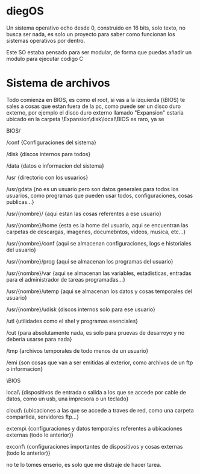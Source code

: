 # diegOS

Un sistema operativo echo desde 0, construido en 16 bits, solo texto, no busca ser nada, es solo un proyecto para saber como funcionan los sistemas operativos por dentro.

Este SO estaba pensado para ser modular, de forma que puedas añadir un modulo para ejecutar codigo C

# Sistema de archivos

Todo comienza en BIOS, es como el root, si vas a la izquierda (\BIOS) te sales a cosas que estan fuera de la pc, como puede ser un disco duro externo, por ejemplo el disco duro externo llamado "Expansion" estaria ubicado en la carpeta \Expansion\disk\local\BIOS es raro, ya se


BIOS/

/conf {Configuraciones del sistema}

/disk {discos internos para todos}

/data {datos e informacion del sistema}

/usr {directorio con los usuarios}

/usr/gdata {no es un usuario pero son datos generales para todos los usuarios, como programas que pueden usar todos, configuraciones, cosas publicas...}

/usr/{nombre}/ {aqui estan las cosas referentes a ese usuario}

/usr/{nombre}/home {esta es la home del usuario, aqui se encuentran las carpetas de descargas, imagenes, documebntos, videos, musica, etc...}

/usr/{nombre}/conf {aqui se almacenan configuraciones, logs e historiales del usuario}

/usr/{nombre}/prog {aqui se almacenan los programas del usuario}

/usr/{nombre}/var {aqui se almacenan las variables, estadisticas, entradas para el administrador de tareas programadas...}

/usr/{nombre}/utemp {aqui se almacenan los datos y cosas temporales del usuario}

/usr/{nombre}/udisk {discos internos solo para ese usuario}

/utl {utilidades como el shel y programas esenciales}

/cut {para absolutamente nada, es solo para pruevas de desarroyo y no deberia usarse para nada}

/tmp {archivos temporales de todo menos de un usuario}

/emi {son cosas que van a ser emitidas al exterior, como archivos de un ftp o informacion}


\BIOS

local\ {dispositivos de entrada o salida a los que se accede por cable de datos, como un usb, una impresora o un teclado}

cloud\ {ubicaciones a las que se accede a traves de red, como una carpeta compartida, servidores ftp...}

extemp\ {configuraciones y datos temporales referentes a ubicaciones externas (todo lo anterior)}

exconf\ {configuraciones importantes de dispositivos y cosas externas (todo lo anterior)}


no te lo tomes enserio, es solo que me distraje de hacer tarea.
